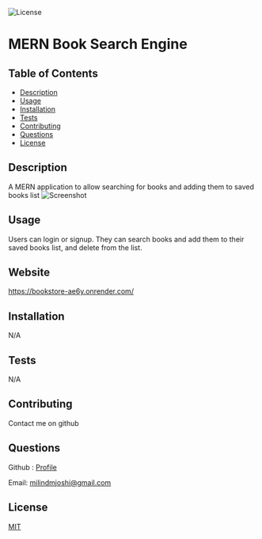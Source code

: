 
![License](https://img.shields.io/badge/License-MIT-yellow.svg?style=for-the-badge)
# MERN Book Search Engine

## Table of Contents
* [Description](#description)
* [Usage](#usage)
* [Installation](#installation)
* [Tests](#tests)
* [Contributing](#contributing)
* [Questions](#questions)
* [License](#license)

## Description
A MERN application to allow searching for books and adding them to saved books list
![Screenshot](https://github.com/milindmjoshi/bookstore/bookstore.png)


## Usage
Users can login or signup. They can search books and add them to their saved books list, and delete from the list. 

## Website
https://bookstore-ae6y.onrender.com/

## Installation
N/A

## Tests
N/A

## Contributing
Contact me on github

## Questions
Github : [Profile](https://github.com/milindmjoshi)

Email: [milindmjoshi@gmail.com](mailto:milindmjoshi@gmail.com)
 
## License
[MIT](https://opensource.org/licenses/MIT)
    
